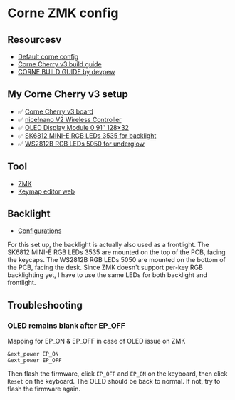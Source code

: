 # Corne ZMK config

## Resourcesv
- [Default corne config](https://github.com/zmkfirmware/zmk/blob/main/app/boards/shields/corne/corne.conf)
- [Corne Cherry v3 build guide](https://github.com/foostan/crkbd/blob/main/corne-cherry/doc/v3/buildguide_en.md)
- [CORNE BUILD GUIDE by devpew](https://devpew.com/blog/corne-eng/)

## My Corne Cherry v3 setup
- ✅ [Corne Cherry v3 board](https://kriscables.com/product/corne-cherry-kit/)
- ✅ [nice!nano V2 Wireless Controller](https://kriscables.com/product/nicenano/)
- ✅ [OLED Display Module 0.91″ 128×32](https://kriscables.com/product/oled-display/)
- ✅ [SK6812 MINI-E RGB LEDs 3535 for backlight](https://kriscables.com/product/sk6812mini-e-rgb-leds/)
- ✅ [WS2812B RGB LEDs 5050 for underglow](https://kriscables.com/product/ws2812b-rgb-led/)

## Tool
- [ZMK](https://zmk.dev/)
- [Keymap editor web](https://nickcoutsos.github.io/keymap-editor/)

## Backlight

- [Configurations](https://github.com/zmkfirmware/zmk/pull/1895/files#diff-cbfa08fa13ebf5e1f3e9ffbe7ac696a072575071a36bf6ab139d7a152ab38811R166)

For this set up, the backlight is actually also used as a frontlight. The SK6812 MINI-E RGB LEDs 3535 are mounted on the top of the PCB, facing the keycaps. The WS2812B RGB LEDs 5050 are mounted on the bottom of the PCB, facing the desk. Since ZMK doesn't support per-key RGB backlighting yet, I have to use the same LEDs for both backlight and frontlight.

## Troubleshooting

### OLED remains blank after EP_OFF
Mapping for EP_ON & EP_OFF in case of OLED issue on ZMK
```
&ext_power EP_ON
&ext_power EP_OFF
```

Then flash the firmware, click `EP_OFF` and `EP_ON` on the keyboard, then click `Reset` on the keyboard. The OLED should be back to normal. If not, try to flash the firmware again.
